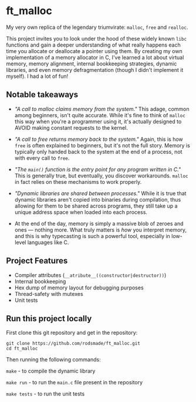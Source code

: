 # ft_malloc
My very own replica of the legendary triumvirate: `malloc`, `free` and `realloc`.

This project invites you to look under the hood of these widely known `libc` functions and gain a deeper understanding of what really happens each time you allocate or deallocate a pointer using them. By creating my own implementation of a memory allocator in C, I've learned a lot about virtual memory, memory alignment, internal bookkeeping strategies, dynamic libraries, and even memory defragmentation (though I didn't implement it myself). I had a lot of fun!

## Notable takeaways
- *"A call to malloc claims memory from the system."* This adage, common among beginners, isn't quite accurate. While it's fine to think of `malloc` this way when you're a programmer using it, it's actually designed to AVOID making constant requests to the kernel.

- *"A call to free returns memory back to the system."* Again, this is how `free` is often explained to beginners, but it's not the full story. Memory is typically only handed back to the system at the end of a process, not with every call to `free`.

- *"The `main()` function is the entry point for any program written in C."* This is generally true, but eventually, you discover workarounds. `malloc` in fact relies on these mechanisms to work properly.

- *"Dynamic libraries are shared between processes."* While it is true that dynamic libraries aren't copied into binaries during compilation, thus allowing for them to be shared across programs, they still take up a unique address space when loaded into each process.

- At the end of the day, memory is simply a massive blob of zeroes and ones — nothing more. What truly matters is *how* you interpret memory, and this is why typecasting is such a powerful tool, especially in low-level languages like C.

## Project Features
- Compiler attributes (`__atribute__((constructor|destructor))`)
- Internal bookkeeping
- Hex dump of memory layout for debugging purposes
- Thread-safety with mutexes
- Unit tests

## Run this project locally
First clone this git repository and get in the repository:
```
git clone https://github.com/rodsmade/ft_malloc.git
cd ft_malloc
```

Then running the following commands:

```make``` - to compile the dynamic library

```make run``` - to run the `main.c` file present in the repository

```make tests``` - to run the unit tests